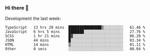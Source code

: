 ### Hi there 👋

Development the last week:
<!--START_SECTION:waka-->

```text
TypeScript   13 hrs 29 mins  ███████████████▒░░░░░░░░░   61.46 %
JavaScript   6 hrs 5 mins    ███████░░░░░░░░░░░░░░░░░░   27.76 %
SCSS         1 hr 21 mins    █▓░░░░░░░░░░░░░░░░░░░░░░░   06.20 %
JSON         44 mins         █░░░░░░░░░░░░░░░░░░░░░░░░   03.34 %
HTML         14 mins         ▒░░░░░░░░░░░░░░░░░░░░░░░░   01.11 %
Other        0 secs          ░░░░░░░░░░░░░░░░░░░░░░░░░   00.04 %
```

<!--END_SECTION:waka-->

<!--
**JASONPANGGO/jasonpanggo** is a ✨ _special_ ✨ repository because its `README.md` (this file) appears on your GitHub profile.

Here are some ideas to get you started:

- 🔭 I’m currently working on ...
- 🌱 I’m currently learning ...
- 👯 I’m looking to collaborate on ...
- 🤔 I’m looking for help with ...
- 💬 Ask me about ...
- 📫 How to reach me: ...
- 😄 Pronouns: ...
- ⚡ Fun fact: ...
-->
